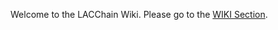 Welcome to the LACChain Wiki. Please go to the [WIKI Section](https://github.com/lacchain/wiki/wiki).
